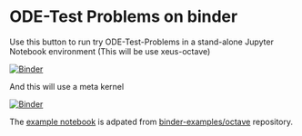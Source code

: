 # ODE-Test Problems on binder

Use this button to run try ODE-Test-Problems in a stand-alone Jupyter Notebook environment (This will be use xeus-octave)

[![Binder](https://mybinder.org/badge_logo.svg)](https://mybinder.org/v2/gh/elswit/xeus-octave-fork.git/HEAD?labpath=%2Fnotebooks%2Fquick-start.ipynb)

And this will use a meta kernel

[![Binder](https://mybinder.org/badge_logo.svg)](https://mybinder.org/v2/gh/elswit/otp-binder.git/HEAD?labpath=%2Fnotebooks%2Fquick-start.ipynb)


The [example notebook](quick-start.ipynb) is adpated from [binder-examples/octave](https://github.com/binder-examples/octave) repository.
